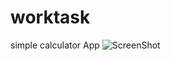 # worktask
simple calculator App
![ScreenShot](https://github.com/mostafasaadamin/worktask/blob/master/app/src/main/res/drawable/Screenshot_%D9%A2%D9%A0%D9%A2%D9%A1%D9%A0%D9%A1%D9%A2%D9%A2-%D9%A1%D9%A6%D9%A0%D9%A3%D9%A3%D9%A1.png)
